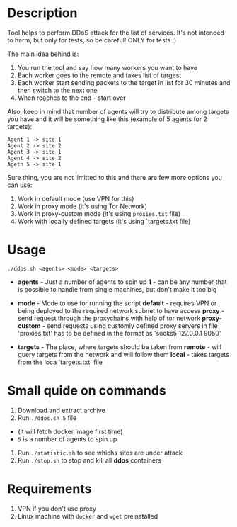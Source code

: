 # Description

Tool helps to perform DDoS attack for the list of services. It's not intended to harm, but only for tests, so be careful! ONLY for tests :)

The main idea behind is:
1. You run the tool and say how many workers you want to have
1. Each worker goes to the remote and takes list of targest
1. Each worker start sending packets to the target in list for 30 minutes and then switch to the next one
1. When reaches to the end - start over

Also, keep in mind that number of agents will try to distribute among targets you have and it will be something like this (example of 5 agents for 2 targets):

```
Agent 1 -> site 1
Agent 2 -> site 2
Agent 3 -> site 1
Agent 4 -> site 2
Agetn 5 -> site 1
```

Sure thing, you are not limitted to this and there are few more options you can use:
1. Work in default mode (use VPN for this) 
1. Work in proxy mode (it's using Tor Network)
1. Work in proxy-custom mode (it's using `proxies.txt` file)
1. Work with locally defined targets (it's using `targets.txt file)

# Usage

`./ddos.sh <agents> <mode> <targets>`

- **agents** - Just a number of agents to spin up
   **1** - can be any number that is possible to handle from single machines, but don't make it too big

- **mode** - Mode to use for running the script
   **default** - requires VPN or being deployed to the required network subnet to have access
   **proxy** - send request through the proxychains with help of tor network
   **proxy-custom** - send requests using customly defined proxy servers in file 'proxies.txt' has to be defined in the format as 'socks5 127.0.0.1 9050'
- **targets** - The place, where targets should be taken from
   **remote** - will guery targets from the network and will follow them
   **local** - takes targets from the loca 'targets.txt' file


# Small quide on commands

1. Download and extract archive
1. Run `./ddos.sh 5` file 
  - (it will fetch docker image first time)
  - `5` is a number of agents to spin up
1. Run `./statistic.sh` to see whichs sites are under attack
1. Run `./stop.sh` to stop and kill all **ddos** containers

# Requirements

1. VPN if you don't use proxy
2. Linux machine with `docker` and `wget` preinstalled

